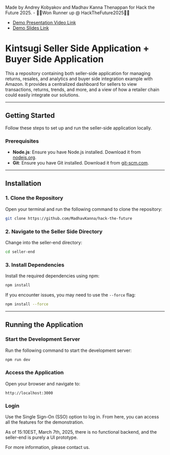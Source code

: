 Made by Andrey Kobyakov and Madhav Kanna Thenappan for Hack the Future 2025. - 🎉🎉Won Runner up @ HackTheFuture2025🎉🎉
- [Demo Presentation Video Link](https://drive.google.com/file/d/1ZVNZTDRb_f3XrzcwdsqXzPmRRX8u_VdO/view?usp=sharing)
- [Demo Slides Link](https://www.canva.com/design/DAGhS2-ZKz0/BdxS43-hWJc0jjwj6J28yQ/view?utlId=hfffeec5511&continue_in_browser=true#1)
# Kintsugi Seller Side Application + Buyer Side Application

This a repository containing both seller-side application for managing returns, resales, and analytics and buyer side integration example with Amazon. It provides a centralized dashboard for sellers to view transactions, returns, trends, and more, and a view of how a retailer chain could easily integrate our solutions.

---

## Getting Started

Follow these steps to set up and run the seller-side application locally.

### Prerequisites
- **Node.js**: Ensure you have Node.js installed. Download it from [nodejs.org](https://nodejs.org/).
- **Git**: Ensure you have Git installed. Download it from [git-scm.com](https://git-scm.com/).

---

## Installation

### 1. Clone the Repository  
Open your terminal and run the following command to clone the repository:

```bash
git clone https://github.com/MadhavKanna/hack-the-future
``` 

### 2. Navigate to the Seller Side Directory  
Change into the seller-end directory:

```bash
cd seller-end
```

### 3. Install Dependencies  
Install the required dependencies using npm:

```bash
npm install
```
If you encounter issues, you may need to use the `--force` flag:

```bash
npm install --force
```

---

## Running the Application

### Start the Development Server  
Run the following command to start the development server:

```bash
npm run dev
```

### Access the Application  
Open your browser and navigate to:

```
http://localhost:3000
```

### Login  
Use the Single Sign-On (SSO) option to log in.
From here, you can access all the features for the demonstration. 

As of 15:10EST, March 7th, 2025, there is no functional backend, and the seller-end is purely a UI prototype. 

For more information, please contact us. 
